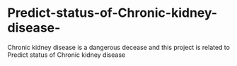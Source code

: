 # Predict-status-of-Chronic-kidney-disease-
Chronic kidney disease is a dangerous decease  and this project is related to Predict status of Chronic kidney disease 
